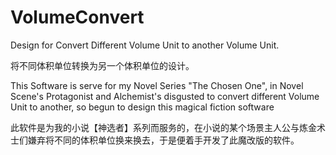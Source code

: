 # VolumeConvert
Design for Convert Different Volume Unit to another Volume Unit.

将不同体积单位转换为另一个体积单位的设计。

This Software is serve for my Novel Series "The Chosen One", in Novel Scene's Protagonist and Alchemist's disgusted to convert different Volume Unit to another, so begun to design this magical fiction software

此软件是为我的小说【神选者】系列而服务的，在小说的某个场景主人公与炼金术士们嫌弃将不同的体积单位换来换去，于是便着手开发了此魔改版的软件。
